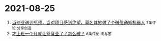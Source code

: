 # 2021-08-25

1. [当创业遇到瓶颈，当对项目感到绝望，莫名其妙做了个微信通知机器人](https://www.v2ex.com/t/797828) `7条评论` `分享创造`
1. [才上班一个月就让签竞业了？怎么破？](https://www.v2ex.com/t/797832) `6条评论` `问与答`
